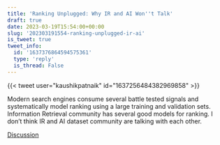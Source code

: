 ```yaml
---
title: 'Ranking Unplugged: Why IR and AI Won''t Talk'
draft: true
date: 2023-03-19T15:54:00+00:00
slug: '202303191554-ranking-unplugged-ir-ai'
is_tweet: true
tweet_info:
  id: '1637376864594575361'
  type: 'reply'
  is_thread: False
---
```




{{< tweet user="kaushikpatnaik" id="1637256484382969858" >}}

Modern search engines consume several battle tested signals and systematically model ranking using a large training and validation sets. Information Retrieval community has several good models for ranking. I don’t think IR and AI dataset community are talking with each other.

[Discussion](https://x.com/sytelus/status/1637376864594575361)
